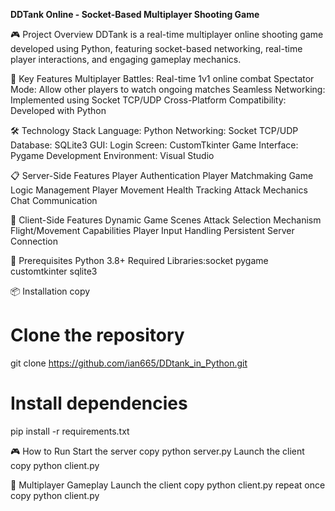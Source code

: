 **DDTank Online - Socket-Based Multiplayer Shooting Game**

🎮 Project Overview
DDTank is a real-time multiplayer online shooting game developed using Python, featuring socket-based networking, real-time player interactions, and engaging gameplay mechanics.

🚀 Key Features
Multiplayer Battles: Real-time 1v1 online combat
Spectator Mode: Allow other players to watch ongoing matches
Seamless Networking: Implemented using Socket TCP/UDP
Cross-Platform Compatibility: Developed with Python

🛠 Technology Stack
Language: Python
Networking: Socket TCP/UDP
Database: SQLite3
GUI:
Login Screen: CustomTkinter
Game Interface: Pygame
Development Environment: Visual Studio

📋 Server-Side Features
Player Authentication
Player Matchmaking
Game Logic Management
Player Movement
Health Tracking
Attack Mechanics
Chat Communication

📱 Client-Side Features
Dynamic Game Scenes
Attack Selection Mechanism
Flight/Movement Capabilities
Player Input Handling
Persistent Server Connection

🔧 Prerequisites
Python 3.8+
Required Libraries:socket pygame customtkinter sqlite3

📦 Installation
copy
# Clone the repository
git clone https://github.com/ian665/DDtank_in_Python.git

# Install dependencies
pip install -r requirements.txt

🎮 How to Run
Start the server
copy
python server.py
Launch the client
copy
python client.py

🤝 Multiplayer Gameplay
Launch the client
copy
python client.py 
repeat once
copy
python client.py

